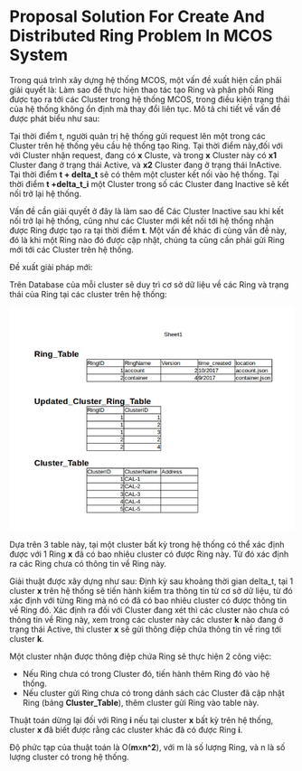 # Proposal Solution For Create And Distributed Ring Problem In MCOS System

Trong quá trình xây dựng hệ thống MCOS, một vấn đề xuất hiện cần phải giải quyết là: Làm sao để thực hiện thao tác tạo Ring và phân phối Ring được tạo ra tới các Cluster trong hệ thống MCOS, trong điều kiện trạng thái của hệ thống không ổn định mà thay đổi liên tục. Mô tả chi tiết về vấn đề được phát biểu như sau:

Tại thời điểm t, người quản trị hệ thống gửi request lên một trong các Cluster trên hệ thống yêu cầu hệ thống tạo Ring. Tại thời điểm này,đối với với Cluster nhận request, đang có **x** Cluste, và trong **x** Cluster này có **x1** Cluster đang ở trạng thái Active, và **x2** Cluster đang ở trạng thái InActive. Tại thời điểm **t + delta\_t** sẽ có thêm một cluster kết nối vào hệ thống. Tại thời điểm **t +delta\_t\_i** một Cluster trong số các Cluster đang Inactive sẽ kết nối trở lại hệ thống. 

Vấn đề cần giải quyết ở đây là làm sao để Các Cluster Inactive sau khi kết nối trở lại hệ thống, cũng như các Cluster mới kết nối tới hệ thống nhận được Ring được tạo ra tại thời điểm **t**. Một vấn đề khác đi cùng vấn đề này, đó là khi một Ring nào đó được cập nhật, chúng ta cũng cần phải gửi Ring mới tới các Cluster trên hệ thống.

Đề xuất giải pháp mới:

Trên Database của mỗi cluster sẽ duy trì cơ sở dữ liệu về các Ring và trạng thái của Ring tại các cluster trên hệ thống:

![cluster_table.png](./images/cluster_table.png)

Dựa trên 3 table này, tại một cluster bất kỳ trong hệ thống có thể xác định được với 1 Ring **x** đã có bao nhiêu cluster có được Ring này. Từ đó xác định ra các Ring chưa có thông tin về Ring này.

Giải thuật được xây dựng như sau: Định kỳ sau khoảng thời gian delta_t, tại 1 cluster **x** trên hệ thống sẽ tiến hành kiểm tra thông tin từ cơ sở dữ liệu, từ đó xác định với từng Ring mà nó có đã có bao nhiêu cluster có được thông tin về Ring đó. Xác định ra đối với Cluster đang xét thì các cluster nào chưa có thông tin về Ring này, xem trong các cluster này các cluster **k** nào đang ở trạng thái Active, thì cluster **x** sẽ gửi thông điệp chứa thông tin về ring tới cluster **k**.

Một cluster nhận được thông điệp chứa Ring sẽ thực hiện 2 công việc:

- Nếu Ring chưa có trong Cluster đó, tiến hành thêm Ring đó vào hệ thống.
- Nếu cluster gửi Ring chưa có trong dánh sách các Cluster đã cập nhật Ring (bảng **Cluster_Table**), thêm cluster gửi Ring vào table này.

Thuật toán dừng lại đối với Ring **i** nếu tại cluster **x** bất kỳ trên hệ thống, cluster **x** đã biết được rằng các cluster khác đã có được Ring **i**.

Độ phức tạp của thuật toán là O(**m**x**n^2**), với m là số lượng Ring, và n là số lượng cluster có trong hệ thống.